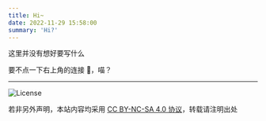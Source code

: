 ```yaml
---
title: Hi~
date: 2022-11-29 15:58:00
summary: 'Hi?'
---
```


这里并没有想好要写什么

要不点一下右上角的连接 🔗，喵？

---

![License][license]

若非另外声明，本站内容均采用 [CC BY-NC-SA 4.0 协议](https://creativecommons.org/licenses/by-nc-sa/4.0/)，转载请注明出处

[license]: https://mirrors.creativecommons.org/presskit/buttons/88x31/svg/by-nc-sa.svg
